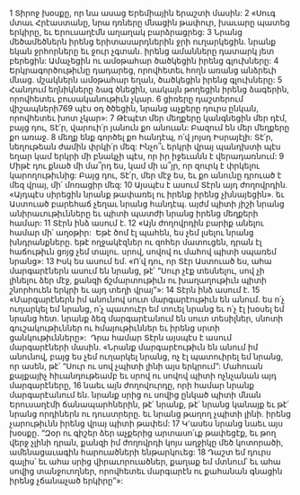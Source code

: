 1 Տիրոջ խօսքը, որ նա ասաց Երեմիային երաշտի մասին:
2 «Սուգ մտաւ Հրէաստանը, նրա դռները մնացին թափուր,
խաւարը պատեց երկիրը,
եւ Երուսաղէմն աղաղակ բարձրացրեց:
3 Նրանց մեծամեծներն իրենց երիտասարդներին ջրի ուղարկեցին.
նրանք եկան ջրհորները եւ ջուր չգտան.
իրենց ամանները դատարկ յետ բերեցին:
Ամաչեցին ու ամօթահար ծածկեցին իրենց գլուխները:
4 Երկրագործութիւնը դադարեց,
որովհետեւ հողն առանց անձրեւի մնաց.
մշակներն ամօթահար եղան,
ծածկեցին իրենց գլուխները:
5 Հանդում եղնիկները ձագ ծնեցին,
սակայն թողեցին իրենց ձագերին,
որովհետեւ բուսականութիւն չկար.
6 ցիռերը դաշտերում վիշապների769 պէս օդ ծծեցին,
նրանց աչքերը դուրս ընկան, որովհետեւ խոտ չկար»:
7 Թէպէտ մեր մեղքերը կանգնեցին մեր դէմ,
բայց դու, Տէ՛ր, վարուի՛ր յանուն քո անուան:
Բազում են մեր մեղքերը քո առաջ.
8 մեղք ենք գործել քո հանդէպ, ո՛վ յոյսդ Իսրայէլի:
Տէ՛ր, նեղութեան ժամին փրկի՛ր մեզ:
Ինչո՞ւ երկրի վրայ պանդխտի պէս եղար
կամ երկրի մի բնակչի պէս, որ իր իջեւանն է վերադառնում:
9 Միթէ դու քնած մի մա՞րդ ես,
կամ մի ա՞յր, որ զուրկ է փրկելու կարողութիւնից:
Բայց դու, Տէ՛ր, մեր մէջ ես,
եւ քո անունը դրուած է մեզ վրայ, մի՛ մոռացիր մեզ:
10 Այսպէս է ասում Տէրն այդ ժողովրդին. «Այդպէս սիրեցին նրանք թափառել ու իրենք իրենց չխնայեցին». եւ Աստուած բարեհաճ չեղաւ նրանց հանդէպ. այժմ պիտի յիշի նրանց անիրաւութիւնները եւ պիտի պատժի նրանց իրենց մեղքերի համար:
11 Տէրն ինձ ասում է.
12 «Այն ժողովրդին բարիք անելու համար մի՛ աղօթիր:  Եթէ ծոմ էլ պահեն, ես չեմ լսելու նրանց խնդրանքները. եթէ ողջակէզներ ու զոհեր մատուցեն, դրան էլ հաճութիւն ցոյց չեմ տալու. սրով, սովով ու մահով պիտի սպառեմ նրանց»:
13 Իսկ ես ասում եմ.
«Ո՛վ դու, որ Տէր Աստուած ես, ահա մարգարէներն ասում են նրանց, թէ՝ “Սուր չէք տեսնելու, սով չի լինելու ձեր մէջ, քանզի ճշմարտութիւն ու խաղաղութիւն պիտի շնորհուեն երկրի եւ այդ տեղի վրայ”»:
14 Տէրն ինձ ասում է.
15 «Մարգարէներն իմ անունով սուտ մարգարէութիւն են անում. ես ո՛չ ուղարկել եմ նրանց, ո՛չ պատուէր եմ տուել նրանց եւ ո՛չ էլ խօսել եմ նրանց հետ. նրանք ձեզ մարգարէանում են սուտ տեսիլներ, սնոտի գուշակութիւններ ու հմայութիւններ եւ իրենց սրտի ցանկութիւնները»:  Դրա համար Տէրն այսպէս է ասում մարգարէների մասին. «Նրանք մարգարէութիւն են անում իմ անունով, բայց ես չեմ ուղարկել նրանց, ոչ էլ պատուիրել եմ նրանց, որ ասեն, թէ՝ “Սուր ու սով չպիտի լինի այս երկրում”: Մահուան քայքայիչ հիւանդութեամբ եւ սրով ու սովով պիտի ոչնչանան այդ մարգարէները, 16 նաեւ այն ժողովուրդը, որի համար նրանք մարգարէանում են. նրանք սրից ու սովից ընկած պիտի մնան Երուսաղէմի ճանապարհներին, թէ՛ նրանք, թէ՛ նրանց կանայք եւ թէ՛ նրանց որդիներն ու դուստրերը. եւ նրանց թաղող չպիտի լինի. իրենց չարութիւնն իրենց վրայ պիտի թափեմ:
17 Կ՚ասես նրանց նաեւ այս խօսքը.
“Զօր ու գիշեր ձեր աչքերից արտասո՛ւք թափեցէք,
եւ թող վերջ չլինի դրան,
քանզի իմ ժողովրդի կոյս աղջիկը մեծ կոտորածի,
ամենացաւագին հարուածների ենթարկուեց:
18 Դաշտ եմ դուրս գալիս՝
եւ ահա սրից վիրաւորուածներ,
քաղաք եմ մտնում՝
եւ ահա սովից տանջուողներ,
որովհետեւ մարգարէն ու քահանան գնացին իրենց չճանաչած երկիրը”»:

